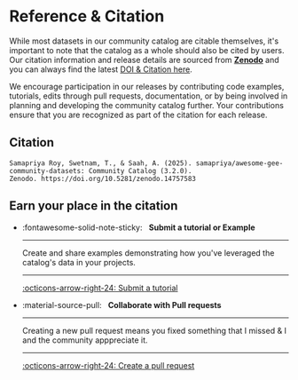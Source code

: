 # Reference & Citation

While most datasets in our community catalog are citable themselves, it's important to note that the catalog as a whole should also be cited by users. Our citation information and release details are sourced from [**Zenodo**](https://zenodo.org) and you can always find the latest [DOI & Citation here](https://zenodo.org/doi/10.5281/zenodo.7144933).

We encourage participation in our releases by contributing code examples, tutorials, edits through pull requests, documentation, or by being involved in planning and developing the community catalog further. Your contributions ensure that you are recognized as part of the citation for each release.

## Citation

```
Samapriya Roy, Swetnam, T., & Saah, A. (2025). samapriya/awesome-gee-community-datasets: Community Catalog (3.2.0).
Zenodo. https://doi.org/10.5281/zenodo.14757583
```

## Earn your place in the citation

<div class="grid cards" markdown>

-   :fontawesome-solid-note-sticky: &nbsp;
    __Submit a tutorial or Example__

    ---

    Create and share examples demonstrating how you've leveraged the catalog's data in your projects.

    ---

    [:octicons-arrow-right-24: Submit a tutorial][submit tutorial]

-   :material-source-pull: &nbsp;
    __Collaborate with Pull requests__

    ---

    Creating a new pull request means you fixed something that I missed & I and the community apppreciate it.

    ---

    [:octicons-arrow-right-24: Create a pull request][create a pull request]
</div>

  [submit tutorial]: https://gee-community-catalog.org/contributing/example
  [create a pull request]: https://docs.github.com/en/pull-requests/collaborating-with-pull-requests/proposing-changes-to-your-work-with-pull-requests/creating-a-pull-request
